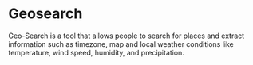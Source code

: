 # Geosearch
Geo-Search is a tool that allows people to search for places and extract information such as timezone, map and local weather conditions like temperature, wind speed, humidity, and  precipitation.  
